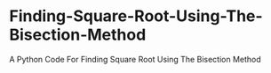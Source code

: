 # Finding-Square-Root-Using-The-Bisection-Method
A Python Code For Finding Square Root Using The Bisection Method
